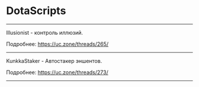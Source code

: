 # DotaScripts


------------------------------------------------

Illusionist - контроль иллюзий.

Подробнее: https://uc.zone/threads/265/

------------------------------------------------

KunkkaStaker - Автостакер эншентов.

Подробнее: https://uc.zone/threads/273/

------------------------------------------------
